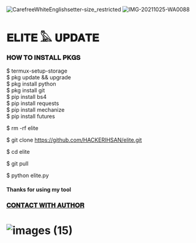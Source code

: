 ![CarefreeWhiteEnglishsetter-size_restricted](https://user-images.githubusercontent.com/79760783/138675671-b295377e-bb0d-4d94-b46a-1fe7a3ff68fb.gif)
![IMG-20211025-WA0088](https://user-images.githubusercontent.com/79760783/138675741-20e52a28-a405-4143-8ea9-b2800eff8789.jpg)

# 𝐄𝐋𝐈𝐓𝐄 𓅓 𝐔𝐏𝐃𝐀𝐓𝐄

### 𝐇𝐎𝐖 𝐓𝐎 𝐈𝐍𝐒𝐓𝐀𝐋𝐋 𝐏𝐊𝐆𝐒

$ termux-setup-storage  
$ pkg update && upgrade  
$ pkg install python  
$ pkg install git  
$ pip install bs4  
$ pip install requests  
$ pip install mechanize  
$ pip install futures  

$ rm -rf elite

$ git clone https://github.com/HACKERIHSAN/elite.git

$ cd elite

$ git pull

$ python elite.py

 
 
 
 #### Thanks for using my tool
 
 
###  [𝐂𝐎𝐍𝐓𝐀𝐂𝐓 𝐖𝐈𝐓𝐇 𝐀𝐔𝐓𝐇𝐎𝐑](https://www.facebook.com/unknownXX007)

 
# ![images (15)](https://user-images.githubusercontent.com/79760783/137754692-887d9855-c420-4917-890d-f8587808ec88.jpeg)
 
 
 
